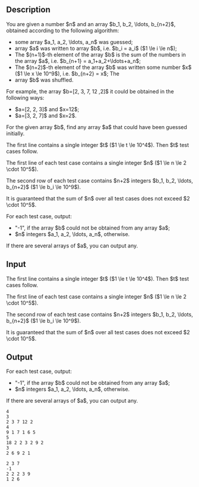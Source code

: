 ## Description

<div><p>You are given a number $n$ and an array $b_1, b_2, \ldots, b_{n+2}$, obtained according to the following algorithm: </p><ul> <li> some array $a_1, a_2, \ldots, a_n$ was guessed; </li><li> array $a$ was written to array $b$, i.e. $b_i = a_i$ ($1 \le i \le n$); </li><li> The $(n+1)$-th element of the array $b$ is the sum of the numbers in the array $a$, i.e. $b_{n+1} = a_1+a_2+\ldots+a_n$; </li><li> The $(n+2)$-th element of the array $b$ was written some number $x$ ($1 \le x \le 10^9$), i.e. $b_{n+2} = x$; The </li><li> array $b$ was shuffled. </li></ul><p>For example, the array $b=[2, 3, 7, 12 ,2]$ it could be obtained in the following ways: </p><ul> <li> $a=[2, 2, 3]$ and $x=12$; </li><li> $a=[3, 2, 7]$ and $x=2$. </li></ul><p>For the given array $b$, find any array $a$ that could have been guessed initially.</p></div><div class="input-specification"><p>The first line contains a single integer $t$ ($1 \le t \le 10^4$). Then $t$ test cases follow.</p><p>The first line of each test case contains a single integer $n$ ($1 \le n \le 2 \cdot 10^5$).</p><p>The second row of each test case contains $n+2$ integers $b_1, b_2, \ldots, b_{n+2}$ ($1 \le b_i \le 10^9$).</p><p>It is guaranteed that the sum of $n$ over all test cases does not exceed $2 \cdot 10^5$.</p></div><div class="output-specification"><p>For each test case, output: </p><ul> <li> "<span class="tex-font-style-tt">-1</span>", if the array $b$ could not be obtained from any array $a$; </li><li> $n$ integers $a_1, a_2, \ldots, a_n$, otherwise. </li></ul><p>If there are several arrays of $a$, you can output any.</p></div>

## Input

<p>The first line contains a single integer $t$ ($1 \le t \le 10^4$). Then $t$ test cases follow.</p><p>The first line of each test case contains a single integer $n$ ($1 \le n \le 2 \cdot 10^5$).</p><p>The second row of each test case contains $n+2$ integers $b_1, b_2, \ldots, b_{n+2}$ ($1 \le b_i \le 10^9$).</p><p>It is guaranteed that the sum of $n$ over all test cases does not exceed $2 \cdot 10^5$.</p>

## Output

<p>For each test case, output: </p><ul> <li> "<span class="tex-font-style-tt">-1</span>", if the array $b$ could not be obtained from any array $a$; </li><li> $n$ integers $a_1, a_2, \ldots, a_n$, otherwise. </li></ul><p>If there are several arrays of $a$, you can output any.</p>





```input1
4
3
2 3 7 12 2
4
9 1 7 1 6 5
5
18 2 2 3 2 9 2
3
2 6 9 2 1
```




```output1
2 3 7 
-1
2 2 2 3 9 
1 2 6
```



